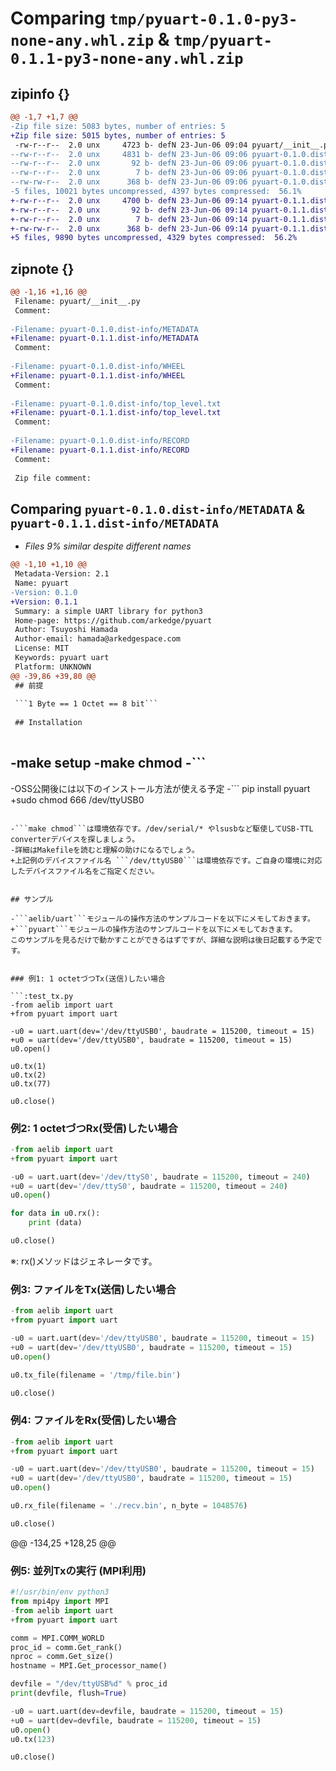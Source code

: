 # Comparing `tmp/pyuart-0.1.0-py3-none-any.whl.zip` & `tmp/pyuart-0.1.1-py3-none-any.whl.zip`

## zipinfo {}

```diff
@@ -1,7 +1,7 @@
-Zip file size: 5083 bytes, number of entries: 5
+Zip file size: 5015 bytes, number of entries: 5
 -rw-r--r--  2.0 unx     4723 b- defN 23-Jun-06 09:04 pyuart/__init__.py
--rw-r--r--  2.0 unx     4831 b- defN 23-Jun-06 09:06 pyuart-0.1.0.dist-info/METADATA
--rw-r--r--  2.0 unx       92 b- defN 23-Jun-06 09:06 pyuart-0.1.0.dist-info/WHEEL
--rw-r--r--  2.0 unx        7 b- defN 23-Jun-06 09:06 pyuart-0.1.0.dist-info/top_level.txt
--rw-rw-r--  2.0 unx      368 b- defN 23-Jun-06 09:06 pyuart-0.1.0.dist-info/RECORD
-5 files, 10021 bytes uncompressed, 4397 bytes compressed:  56.1%
+-rw-r--r--  2.0 unx     4700 b- defN 23-Jun-06 09:14 pyuart-0.1.1.dist-info/METADATA
+-rw-r--r--  2.0 unx       92 b- defN 23-Jun-06 09:14 pyuart-0.1.1.dist-info/WHEEL
+-rw-r--r--  2.0 unx        7 b- defN 23-Jun-06 09:14 pyuart-0.1.1.dist-info/top_level.txt
+-rw-rw-r--  2.0 unx      368 b- defN 23-Jun-06 09:14 pyuart-0.1.1.dist-info/RECORD
+5 files, 9890 bytes uncompressed, 4329 bytes compressed:  56.2%
```

## zipnote {}

```diff
@@ -1,16 +1,16 @@
 Filename: pyuart/__init__.py
 Comment: 
 
-Filename: pyuart-0.1.0.dist-info/METADATA
+Filename: pyuart-0.1.1.dist-info/METADATA
 Comment: 
 
-Filename: pyuart-0.1.0.dist-info/WHEEL
+Filename: pyuart-0.1.1.dist-info/WHEEL
 Comment: 
 
-Filename: pyuart-0.1.0.dist-info/top_level.txt
+Filename: pyuart-0.1.1.dist-info/top_level.txt
 Comment: 
 
-Filename: pyuart-0.1.0.dist-info/RECORD
+Filename: pyuart-0.1.1.dist-info/RECORD
 Comment: 
 
 Zip file comment:
```

## Comparing `pyuart-0.1.0.dist-info/METADATA` & `pyuart-0.1.1.dist-info/METADATA`

 * *Files 9% similar despite different names*

```diff
@@ -1,10 +1,10 @@
 Metadata-Version: 2.1
 Name: pyuart
-Version: 0.1.0
+Version: 0.1.1
 Summary: a simple UART library for python3
 Home-page: https://github.com/arkedge/pyuart
 Author: Tsuyoshi Hamada
 Author-email: hamada@arkedgespace.com
 License: MIT
 Keywords: pyuart uart
 Platform: UNKNOWN
@@ -39,86 +39,80 @@
 ## 前提
 
 ```1 Byte == 1 Octet == 8 bit```
 
 ## Installation
 
 ```
-make setup
-make chmod
-```
-
-OSS公開後には以下のインストール方法が使える予定
-```
 pip install pyuart
+sudo chmod 666 /dev/ttyUSB0
 ```
 
-```make chmod```は環境依存です。/dev/serial/* やlsusbなど駆使してUSB-TTL converterデバイスを探しましょう。 
-詳細はMakefileを読むと理解の助けになるでしょう。
+上記例のデバイスファイル名 ```/dev/ttyUSB0```は環境依存です。ご自身の環境に対応したデバイスファイル名をご指定ください。
 
 
 ## サンプル
 
-```aelib/uart```モジュールの操作方法のサンプルコードを以下にメモしておきます。
+```pyuart```モジュールの操作方法のサンプルコードを以下にメモしておきます。
 このサンプルを見るだけで動かすことができるはずですが、詳細な説明は後日記載する予定です。
 
 
 ### 例1: 1 octetづつTx(送信)したい場合
 
 ```:test_tx.py
-from aelib import uart
+from pyuart import uart
 
-u0 = uart.uart(dev='/dev/ttyUSB0', baudrate = 115200, timeout = 15)
+u0 = uart(dev='/dev/ttyUSB0', baudrate = 115200, timeout = 15)
 u0.open()
 
 u0.tx(1)
 u0.tx(2)
 u0.tx(77)
 
 u0.close()
 
 ```
 
 ### 例2: 1 octetづつRx(受信)したい場合
 
 ```:test_rx.py
-from aelib import uart
+from pyuart import uart
 
-u0 = uart.uart(dev='/dev/ttyS0', baudrate = 115200, timeout = 240)
+u0 = uart(dev='/dev/ttyS0', baudrate = 115200, timeout = 240)
 u0.open()
 
 for data in u0.rx():
     print (data)
 
 u0.close()
 
 ```
 
 ※: rx()メソッドはジェネレータです。
 
 ### 例3: ファイルをTx(送信)したい場合
 
 ```:sample.tx.file.py
-from aelib import uart
+from pyuart import uart
 
-u0 = uart.uart(dev='/dev/ttyUSB0', baudrate = 115200, timeout = 15)
+u0 = uart(dev='/dev/ttyUSB0', baudrate = 115200, timeout = 15)
 u0.open()
 
 u0.tx_file(filename = '/tmp/file.bin')
 
 u0.close()
 
 ```
 
 ### 例4: ファイルをRx(受信)したい場合
 
 ```sample.rx.file.py
-from aelib import uart
+from pyuart import uart
 
-u0 = uart.uart(dev='/dev/ttyUSB0', baudrate = 115200, timeout = 15)
+u0 = uart(dev='/dev/ttyUSB0', baudrate = 115200, timeout = 15)
 u0.open()
 
 u0.rx_file(filename = './recv.bin', n_byte = 1048576)
 
 u0.close()
 
 ```
@@ -134,25 +128,25 @@
 
 
 ### 例5: 並列Txの実行 (MPI利用)
 
 ```mpi.tx.py
 #!/usr/bin/env python3
 from mpi4py import MPI
-from aelib import uart
+from pyuart import uart
 
 comm = MPI.COMM_WORLD
 proc_id = comm.Get_rank()
 nproc = comm.Get_size()
 hostname = MPI.Get_processor_name()
 
 devfile = "/dev/ttyUSB%d" % proc_id
 print(devfile, flush=True)
 
-u0 = uart.uart(dev=devfile, baudrate = 115200, timeout = 15)
+u0 = uart(dev=devfile, baudrate = 115200, timeout = 15)
 u0.open()
 u0.tx(123)
 
 u0.close()
 
 ```
```


